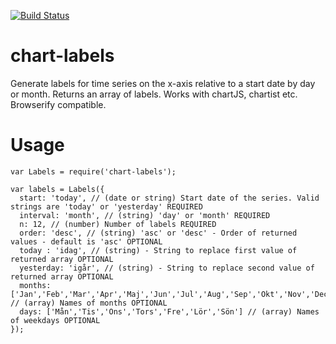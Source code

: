 [![Build Status](https://travis-ci.org/karlpokus/chart-labels.svg?branch=master)](https://travis-ci.org/karlpokus/chart-labels)

# chart-labels
Generate labels for time series on the x-axis relative to a start date by day or month. Returns an array of labels. Works with chartJS, chartist etc. Browserify compatible.

# Usage
`var Labels = require('chart-labels');`

```
var labels = Labels({
  start: 'today', // (date or string) Start date of the series. Valid strings are 'today' or 'yesterday' REQUIRED
  interval: 'month', // (string) 'day' or 'month' REQUIRED
  n: 12, // (number) Number of labels REQUIRED
  order: 'desc', // (string) 'asc' or 'desc' - Order of returned values - default is 'asc' OPTIONAL
  today : 'idag', // (string) - String to replace first value of returned array OPTIONAL
  yesterday: 'igår', // (string) - String to replace second value of returned array OPTIONAL
  months: ['Jan','Feb','Mar','Apr','Maj','Jun','Jul','Aug','Sep','Okt','Nov','Dec'], // (array) Names of months OPTIONAL
  days: ['Mån','Tis','Ons','Tors','Fre','Lör','Sön'] // (array) Names of weekdays OPTIONAL
});
```
